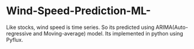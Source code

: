 # Wind-Speed-Prediction-ML-
Like stocks, wind speed is time series. So its predicted using ARIMA(Auto-regressive and Moving-average) model. Its implemented in python using Pyflux.
